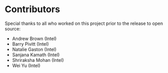 Contributors
============

Special thanks to all who worked on this project prior to the release to open source:

 - Andrew Brown (Intel)
 - Barry Pivitt (Intel)
 - Natalie Gaston (Intel)
 - Sanjana Kamath (Intel)
 - Shriraksha Mohan (Intel)
 - Wei Yu (Intel)
